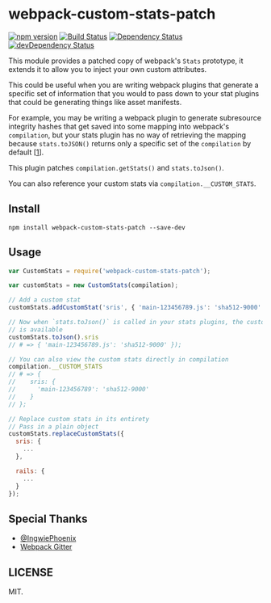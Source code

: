 # webpack-custom-stats-patch

[![npm version](https://badge.fury.io/js/webpack-custom-stats-patch.svg)](https://badge.fury.io/js/webpack-custom-stats-patch) [![Build Status](https://travis-ci.org/mikechau/webpack-custom-stats-patch.svg?branch=master)](https://travis-ci.org/mikechau/webpack-custom-stats-patch) [![Dependency Status](https://david-dm.org/mikechau/webpack-custom-stats-patch.svg)](https://david-dm.org/mikechau/webpack-custom-stats-patch) [![devDependency Status](https://david-dm.org/mikechau/webpack-custom-stats-patch/dev-status.svg)](https://david-dm.org/mikechau/webpack-custom-stats-patch#info=devDependencies)

This module provides a patched copy of webpack's `Stats` prototype, it extends
it to allow you to inject your own custom attributes.

This could be useful when you are writing webpack plugins that generate a
specific set of information that you would to pass down to your stat plugins
that could be generating things like asset manifests.

For example, you may be writing a webpack plugin to generate subresource
integrity hashes that get saved into some mapping into webpack's `compilation`,
but your stats plugin has no way of retrieving the mapping because
`stats.toJSON()` returns only a specific set of the `compilation` by default [[1]].

This plugin patches `compilation.getStats()` and `stats.toJson()`.

You can also reference your custom stats via `compilation.__CUSTOM_STATS`.

## Install

```
npm install webpack-custom-stats-patch --save-dev
```

## Usage

```js
var CustomStats = require('webpack-custom-stats-patch');

var customStats = new CustomStats(compilation);

// Add a custom stat
customStats.addCustomStat('sris', { 'main-123456789.js': 'sha512-9000' });

// Now when `stats.toJson()` is called in your stats plugins, the custom stat
// is available
customStats.toJson().sris
// # => { 'main-123456789.js': 'sha512-9000' });

// You can also view the custom stats directly in compilation
compilation.__CUSTOM_STATS
// # => {
//    sris: {
//      'main-123456789': 'sha512-9000'
//    }
// };

// Replace custom stats in its entirety
// Pass in a plain object
customStats.replaceCustomStats({
  sris: {
    ...
  },

  rails: {
    ...
  }
});
```

## Special Thanks

- [@IngwiePhoenix](https://github.com/IngwiePhoenix)
- [Webpack Gitter](https://gitter.im/webpack/webpack)

## LICENSE
MIT.

[1]: https://github.com/webpack/docs/wiki/node.js-api#statstojsonoptions "webpack stats.toJson()"
